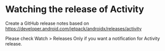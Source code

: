 # Watching the release of Activity

Create a GitHub release notes based on https://developer.android.com/jetpack/androidx/releases/activity

Please check Watch > Releases Only if you want a notification for Activity release.
